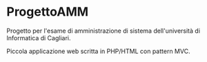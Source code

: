 # ProgettoAMM

Progetto per l'esame di amministrazione di sistema dell'università di Informatica di Cagliari.

Piccola applicazione web scritta in PHP/HTML con pattern MVC.
